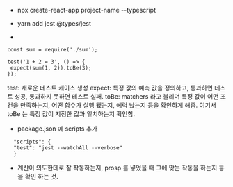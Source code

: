 - npx create-react-app project-name --typescript

- yarn add jest @types/jest

-

```
const sum = require('./sum');

test('1 + 2 = 3', () => {
 expect(sum(1, 2)).toBe(3);
});
```

test: 새로운 테스트 케이스 생성
expect: 특정 값의 예측 값을 정의하고, 통과하면 테스트 성공, 통과하지 못하면 테스트 실패.
toBe: matchers 라고 불리며 특정 값이 어떤 조건을 만족하는지, 어떤 함수가 실행 됐는지, 에럭 났는지 등을 확인하게 해줌.
여기서 toBe 는 특정 값이 지정한 값과 일치하는지 확인함.

- package.json 에 scripts 추가

```
  "scripts": {
  "test": "jest --watchAll --verbose"
  }
```

- 계산이 의도한데로 잘 작동하는지, prosp 를 넣었을 때 그에 맞는 작동을 하는지 등을 확인 하는 것.
